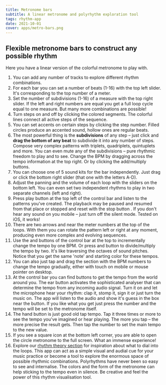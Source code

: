 ```yaml
---
title: Metronome bars
subtitle: A linear metronome and polyrhythm exploration tool
tags: rhythm-app
date: 2021-10-01
cover: apps/metro-bars.png
---
```



<beat-bars />

## Flexible metronome bars to construct any possible rhythm

Here you have a linear version of the colorful metronome to play with. 

1. You can add any number of tracks to explore different rhythm combinations.
2. For each bar you can set a number of beats (1-16) with the top left slider. It's corresponding to the top number of a meter.
3. Set the number of subdivisions (1-16) of a measure with the top right slider. If the left and right numbers are equal you get a full loop cycle equal to one measure. But many more combinations are possible!
4. Turn steps on and off by clicking the colored segments. The colorful lines connect all active steps of the sequence.
5. You can set accents on certain steps by clicking the step number. Filled circles produce an accented sound, hollow ones are regular beats.
6. The most powerful thing is the **subdivisions** of any step – just click and **drag the bottom of any beat** to subdivide it into any number of steps. Compose very complex patterns with triplets, quadriplets, quintuplets and more. You can even mute any of the subdivisions – pure rhythmic freedom to play and to see. Change the BPM by dragging across the tempo information at the top right. Or by clicking the add/multiply buttons.
7. You can choose one of 5 sound kits for the bar independently. Just drag or click the bottom right slider (that one with the letters A-D). 
8. Adjust the panning <mdi-pan-horizontal /> and the volume <la-volume-up /> of each loop with the sliders on the bottom left. You can even set two independent rhythms to play in two separate channels (left and right).
9. Press play button <la-play /> at the top left of the control bar and listen to the patterns you've created. The playback may be paused <la-pause /> and resumed from that place or stopped and reset with the stop button <la-stop />. If you don't hear any sound on you mobile – just turn off the silent mode. Tested on iOS, it works!
10. There are two arrows <la-angle-left /> and <la-angle-right /> near the meter numbers at the top of the loops. With them you can rotate the pattern left or right at any moment, producing even more complex and evolving sequences.
11. Use the <la-minus /> and <la-plus /> buttons of the control bar at the top to incrementally change the tempo by one BPM. Or press <la-slash /> and <la-times /> button to divide/multiply the tempo by two. It's like traversing the octaves of sound pitches. Notice that you get the same 'note' and starting color for these tempos.
12. You can also just tap and drag the section with the BPM numbers to change the tempo gradually, either with touch on mobile or mouse pointer on desktop.
13. At the control bar you can find buttons to get the tempo from the world around you. The ear button <tabler-ear /> activates the sophisticated analyser that can determine the tempo from any incoming audio signal. Turn it on and let the microphone hear your rhythm: clap it, stomp it, sign it or just turn the music on. The app will listen to the audio and show it's guess in the box near the <tabler-ear /> button. If you like what you get just press the number and the tempo will be set to the metronome itself.
14. The hand button <fluent-tap-double-20-regular /> is just good old tap tempo. Tap it three times or more to see the tempo you've imagined or hear playing. The more you tap – the more precise the result gets. Then tap the number to set the main tempo to the new value.
15. If you see a square icon <la-expand /> at the bottom left corner, you are able to open the circle metronome to the full screen. What an immense experience!
16. Explore our [rhythm theory section](/theory/rhythm/) for inspiration about what to dial into the loops. This app can act as a simple visual and audial cue for your music practice or become a tool to explore the enormous space of possible rhythmic combinations. Polyrhythms have never been so easy to see and internalise. The colors and the form of the metronome can help sticking to the tempo even in silence. Be creative and feel the power of this rhythm visualisation tool.


